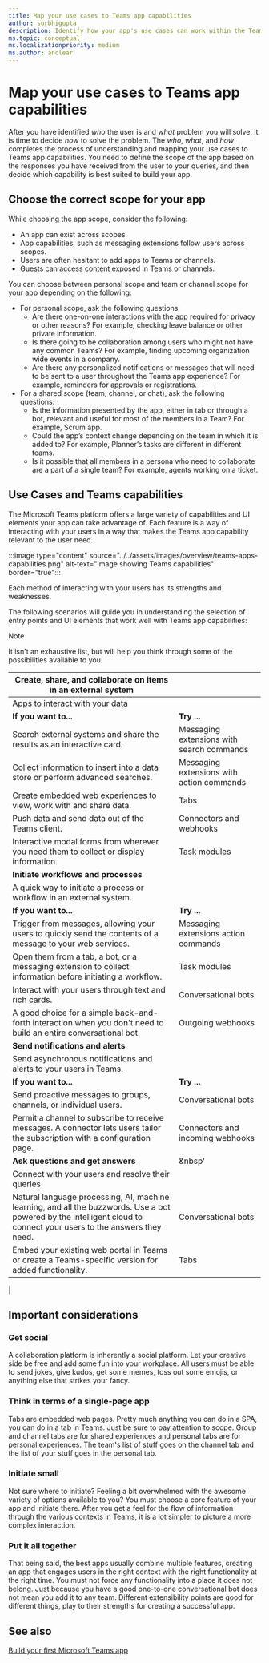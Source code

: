 ```yaml
---
title: Map your use cases to Teams app capabilities
author: surbhigupta
description: Identify how your app's use cases can work within the Teams experience.
ms.topic: conceptual
ms.localizationpriority: medium
ms.author: anclear
---
```

# Map your use cases to Teams app capabilities

After you have identified *who* the user is and *what* problem you will solve, it is time to decide *how* to solve the problem. The *who*, *what*, and *how* completes the process of understanding and mapping your use cases to Teams app capabilities. You need to define the scope of the app based on the responses you have received from the user to your queries, and then decide which capability is best suited to build your app.

## Choose the correct scope for your app

While choosing the app scope, consider the following:

* An app can exist across scopes.
* App capabilities, such as messaging extensions follow users across scopes.
* Users are often hesitant to add apps to Teams or channels.
* Guests can access content exposed in Teams or channels.

You can choose between personal scope and team or channel scope for your app depending on the following:

* For personal scope, ask the following questions:
  * Are there one-on-one interactions with the app required for privacy or other reasons? For example, checking leave balance or other private information.
  * Is there going to be collaboration among users who might not have any common Teams? For example, finding upcoming organization wide events in a company.
  * Are there any personalized notifications or messages that will need to be sent to a user throughout the Teams app experience? For example, reminders for approvals or registrations.
* For a shared scope (team, channel, or chat), ask the following questions:
  * Is the information presented by the app, either in tab or through a bot, relevant and useful for most of the members in a Team? For example, Scrum app.
  * Could the app’s context change depending on the team in which it is added to? For example, Planner’s tasks are different in different teams. 
  * Is it possible that all members in a persona who need to collaborate are a part of a single team? For example, agents working on a ticket.

## Use Cases and Teams capabilities

The Microsoft Teams platform offers a large variety of capabilities and UI elements your app can take advantage of. Each feature is a way of interacting with your users in a way that makes the Teams app capability relevant to the user need.

:::image type="content" source="../../assets/images/overview/teams-apps-capabilities.png" alt-text="Image showing Teams capabilities" border="true":::

Each method of interacting with your users has its strengths and weaknesses.

The following scenarios will guide you in understanding the selection of entry points and UI elements that work well with Teams app capabilities:

> [!NOTE]
> It isn't an exhaustive list, but will help you think through some of the possibilities available to you.

| **Create, share, and collaborate on items in an external system** | &nbsp; |
| --- | --- |
| Apps to interact with your data | &nbsp; |
| **If you want to...** | **Try ...** |
| Search external systems and share the results as an interactive card. | Messaging extensions with search commands |
| Collect information to insert into a data store or perform advanced searches. | Messaging extensions with action commands |
| Create embedded web experiences to view, work with and share data. | Tabs |
| Push data and send data out of the Teams client. | Connectors and webhooks|
| Interactive modal forms from wherever you need them to collect or display information. | Task modules |
| **Initiate workflows and processes** | &nbsp; |
| A quick way to initiate a process or workflow in an external system. | &nbsp; |
| **If you want to...** | **Try ...** |
| Trigger from messages, allowing your users to quickly send the contents of a message to your web services. | Messaging extensions action commands |
| Open them from a tab, a bot, or a messaging extension to collect information before initiating a workflow. | Task modules |
| Interact with your users through text and rich cards. | Conversational bots |
| A good choice for a simple back-and-forth interaction when you don't need to build an entire conversational bot. |  Outgoing webhooks |
| **Send notifications and alerts** | &nbsp; |
| Send asynchronous notifications and alerts to your users in Teams. | &nbsp; |
| **If you want to...** | **Try ...** |
| Send proactive messages to groups, channels, or individual users. | Conversational bots |
| Permit a channel to subscribe to receive messages. A connector lets users tailor the subscription with a configuration page. | Connectors and incoming webhooks |
| **Ask questions and get answers** | &nbsp' |
| Connect with your users and resolve their queries | &nbsp; |
| Natural language processing, AI, machine learning, and all the buzzwords. Use a bot powered by the intelligent cloud to connect your users to the answers they need. | Conversational bots |
| Embed your existing web portal in Teams or create a Teams-specific version for added functionality. | Tabs |
|

## Important considerations

### Get social

A collaboration platform is inherently a social platform. Let your creative side be free and add some fun into your workplace. All users must be able to send jokes, give kudos, get some memes, toss out some emojis, or anything else that strikes your fancy.

### Think in terms of a single-page app

Tabs are embedded web pages. Pretty much anything you can do in a SPA, you can do in a tab in Teams. Just be sure to pay attention to scope. Group and channel tabs are for shared experiences and personal tabs are for personal experiences. The team's list of stuff goes on the channel tab and the list of your stuff goes in the personal tab.

### Initiate small

Not sure where to initiate? Feeling a bit overwhelmed with the awesome variety of options available to you? You must choose a core feature of your app and initiate there. After you get a feel for the flow of information through the various contexts in Teams, it is a lot simpler to picture a more complex interaction.

### Put it all together

That being said, the best apps usually combine multiple features, creating an app that engages users in the right context with the right functionality at the right time. You must not force any functionality into a place it does not belong. Just because you have a good one-to-one conversational bot does not mean you add it to any team. Different extensibility points are good for different things, play to their strengths for creating a successful app.

## See also

[Build your first Microsoft Teams app](../../get-started/get-started-overview.md)
